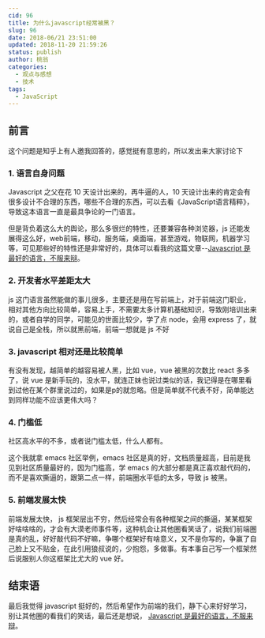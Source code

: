 ```yaml
---
cid: 96
title: 为什么javascript经常被黑？
slug: 96
date: 2018-06/21 23:51:00
updated: 2018-11-20 21:59:26
status: publish
author: 桃翁
categories: 
  - 观点与感想
  - 技术
tags: 
  - JavaScript
---
```



## 前言
这个问题是知乎上有人邀我回答的，感觉挺有意思的，所以发出来大家讨论下

### 1. 语言自身问题
Javascript 之父在花 10 天设计出来的，再牛逼的人，10 天设计出来的肯定会有很多设计不合理的东西，哪些不合理的东西，可以去看《JavaScript语言精粹》，导致这本语言一直是最具争论的一门语言。

但是背负着这么大的舆论，那么多很烂的特性，还要兼容各种浏览器，js 还能发展得这么好，web前端，移动，服务端，桌面端，甚至游戏，物联网，机器学习等，可见那些好的特性还是非常好的，具体可以看我的这篇文章--[Javascript 是最好的语言，不服来辩](https://mp.weixin.qq.com/s?__biz=MzI1ODk2Mjk0Nw==&mid=2247483812&idx=1&sn=cbd6d86c9b2ef574a1cdfd900f1d1faf&chksm=ea0162c8dd76ebdeb995d71506d63277ecba8abb38dd27ce324844bf1b2b9945833043b7f8ac&mpshare=1&scene=1&srcid=062125hGYjz36xXvKau0zLPk#rd)。

### 2. 开发者水平差距太大
js 这门语言虽然能做的事儿很多，主要还是用在写前端上，对于前端这门职业，相对其他方向比较简单，容易上手，不需要太多计算机基础知识，导致刚培训出来的，或者自学的同学，可能见的世面比较少，学了点 node，会用 express 了，就说自己是全栈，所以就黑前端，前端一想就是 js 不好

### 3. javascript 相对还是比较简单

有没有发现，越简单的越容易被人黑，比如 vue，vue 被黑的次数比 react 多多了，说 vue 是新手玩的，没水平，就连正妹也说过类似的话，我记得是在哪里看到过他在某个群里说过的，如果是p的就忽略。但是简单就不代表不好，简单能达到同样功能不应该更伟大吗？

### 4. 门槛低
社区高水平的不多，或者说门槛太低，什么人都有。

这个我就拿 emacs 社区举例，emacs 社区是真的好，文档质量超高，目前是我见到社区质量最好的，因为门槛高，学 emacs 的大部分都是真正喜欢敲代码的，而不是喜欢撕逼的，跟第二点一样，前端圈水平低的太多，导致 js 被黑。

### 5. 前端发展太快
前端发展太快， js 框架层出不穷，然后经常会有各种框架之间的撕逼，某某框架好啥啥啥的，才会有大漠老师事件等，这种机会让其他圈看笑话了，说我们前端圈是真的乱，好好敲代码不好嘛，争哪个框架好有啥意义，又不是你写的，争赢了自己脸上又不贴金，在此引用狼叔说的，少抱怨，多做事。有本事自己写一个框架然后说服别人你这框架比尤大的 vue 好。

## 结束语
最后我觉得 javascript 挺好的，然后希望作为前端的我们，静下心来好好学习，别让其他圈的看我们的笑话，最后还是想说， [Javascript 是最好的语言，不服来辩](https://mp.weixin.qq.com/s?__biz=MzI1ODk2Mjk0Nw==&mid=2247483812&idx=1&sn=cbd6d86c9b2ef574a1cdfd900f1d1faf&chksm=ea0162c8dd76ebdeb995d71506d63277ecba8abb38dd27ce324844bf1b2b9945833043b7f8ac&mpshare=1&scene=1&srcid=062125hGYjz36xXvKau0zLPk#rd)。
